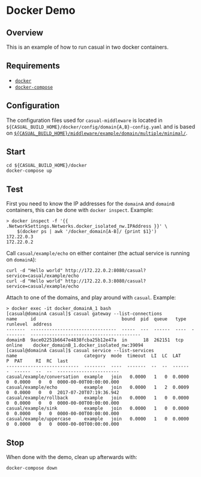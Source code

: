 # Docker Demo

## Overview

This is an example of how to run casual in two docker containers.

## Requirements

* [`docker`](https://docs.docker.com/engine/installation/)
* [`docker-compose`](https://docs.docker.com/compose/install/)

## Configuration

The configuration files used for `casual-middleware` is located in `${CASUAL_BUILD_HOME}/docker/config/domain{A,B}-config.yaml`
and is based on [`${CASUAL_BUILD_HOME}/middleware/example/domain/multiple/minimal/`](./../middleware/example/domain/multiple/minimal/readme.md).

## Start

```
cd ${CASUAL_BUILD_HOME}/docker
docker-compose up
```

## Test

First you need to know the IP addresses for the `domainA` and `domainB` containers, this can be done with `docker inspect`.
Example:

```
> docker inspect -f '{{ .NetworkSettings.Networks.docker_isolated_nw.IPAddress }}' \
    $(docker ps | awk '/docker_domain[A-B]/ {print $1}')
172.22.0.3
172.22.0.2
```

Call `casual/example/echo` on either container (the actual service is running on `domainA`):

```
curl -d "Hello world" http://172.22.0.2:8080/casual?service=casual/example/echo
curl -d "Hello world" http://172.22.0.3:8080/casual?service=casual/example/echo
```

Attach to one of the domains, and play around with `casual`. Example:

```
> docker exec -it docker_domainA_1 bash
[casual@domainA casual]$ casual gateway --list-connections
name     id                                bound  pid  queue   type  runlevel  address
-------  --------------------------------  -----  ---  ------  ----  --------  -----------------------------------------
domainB  9ace02251b6647e4838fcba25b12e47a  in      18  262151  tcp   online    docker_domainB_1.docker_isolated_nw:39094
[casual@domainA casual]$ casual service --list-services
name                         category  mode  timeout  LI  LC  LAT     P  PAT     RI  RC  last
---------------------------  --------  ----  -------  --  --  ------  -  ------  --  --  -----------------------
casual/example/conversation  example   join   0.0000   1   0  0.0000  0  0.0000   0   0  0000-00-00T00:00:00.000
casual/example/echo          example   join   0.0000   1   2  0.0009  0  0.0000   0   0  2017-07-20T07:19:36.942
casual/example/rollback      example   join   0.0000   1   0  0.0000  0  0.0000   0   0  0000-00-00T00:00:00.000
casual/example/sink          example   join   0.0000   1   0  0.0000  0  0.0000   0   0  0000-00-00T00:00:00.000
casual/example/uppercase     example   join   0.0000   1   0  0.0000  0  0.0000   0   0  0000-00-00T00:00:00.000

```

## Stop

When done with the demo, clean up afterwards with:

```
docker-compose down
```
